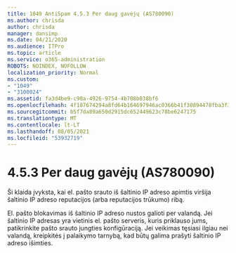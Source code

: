 ```yaml
---
title: 1049 AntiSpam 4.5.3 Per daug gavėjų (AS780090)
ms.author: chrisda
author: chrisda
manager: dansimp
ms.date: 04/21/2020
ms.audience: ITPro
ms.topic: article
ms.service: o365-administration
ROBOTS: NOINDEX, NOFOLLOW
localization_priority: Normal
ms.custom:
- "1049"
- "3100024"
ms.assetid: fa3d4be9-c90a-4926-9754-4b708b038bf6
ms.openlocfilehash: 4f187674294a8fd64b164697946ac0366b41f30894478fba3f37843730f445d8
ms.sourcegitcommit: b5f7da89a650d2915dc652449623c78be6247175
ms.translationtype: MT
ms.contentlocale: lt-LT
ms.lasthandoff: 08/05/2021
ms.locfileid: "53932719"
---
```

# <a name="453-too-many-recipients-as780090"></a>4.5.3 Per daug gavėjų (AS780090)

Ši klaida įvyksta, kai el. pašto srauto iš šaltinio IP adreso apimtis viršija šaltinio IP adreso reputacijos (arba reputacijos trūkumo) ribą.

El. pašto blokavimas iš šaltinio IP adreso nustos galioti per valandą. Jei šaltinio IP adresas yra vietinis el. pašto serveris, kuris priklauso jums, patikrinkite pašto srauto jungties konfigūraciją. Jei veikimas tęsiasi ilgiau nei valandą, kreipkitės į palaikymo tarnybą, kad būtų galima prašyti šaltinio IP adreso išimties.
